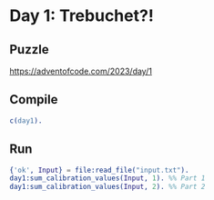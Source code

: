 # Day 1: Trebuchet?!

## Puzzle

<https://adventofcode.com/2023/day/1>

## Compile

```erlang
c(day1).
```

## Run

```erlang
{'ok', Input} = file:read_file("input.txt").
day1:sum_calibration_values(Input, 1). %% Part 1
day1:sum_calibration_values(Input, 2). %% Part 2
```
